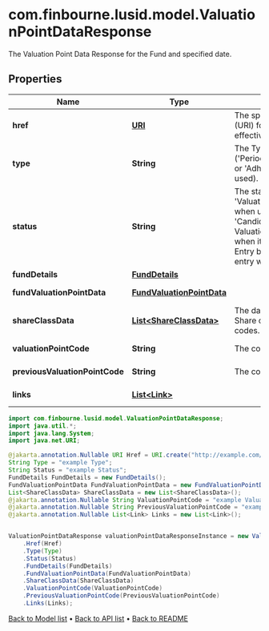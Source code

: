 # com.finbourne.lusid.model.ValuationPointDataResponse
The Valuation Point Data Response for the Fund and specified date.

## Properties

Name | Type | Description | Notes
------------ | ------------- | ------------- | -------------
**href** | [**URI**](URI.md) | The specific Uniform Resource Identifier (URI) for this resource at the requested effective and asAt datetime. | [optional] [default to URI]
**type** | **String** | The Type of the associated Diary Entry (&#39;PeriodBoundary&#39;,&#39;ValuationPoint&#39;,&#39;Other&#39; or &#39;Adhoc&#39; when a diary entry wasn&#39;t used). | [default to String]
**status** | **String** | The status of a Diary Entry of Type &#39;ValuationPoint&#39;. Defaults to &#39;Estimate&#39; when upserting a diary entry, moves to &#39;Candidate&#39; or &#39;Final&#39; when a ValuationPoint is accepted, and &#39;Final&#39; when it is finalised. The status of a Diary Entry becomes &#39;Unofficial&#39; when a diary entry wasn&#39;t used. | [default to String]
**fundDetails** | [**FundDetails**](FundDetails.md) |  | [default to FundDetails]
**fundValuationPointData** | [**FundValuationPointData**](FundValuationPointData.md) |  | [default to FundValuationPointData]
**shareClassData** | [**List&lt;ShareClassData&gt;**](ShareClassData.md) | The data for all share classes in fund. Share classes are identified by their short codes. | [default to List<ShareClassData>]
**valuationPointCode** | **String** | The code of the valuation point. | [optional] [default to String]
**previousValuationPointCode** | **String** | The code of the previous valuation point. | [optional] [default to String]
**links** | [**List&lt;Link&gt;**](Link.md) |  | [optional] [default to List<Link>]

```java
import com.finbourne.lusid.model.ValuationPointDataResponse;
import java.util.*;
import java.lang.System;
import java.net.URI;

@jakarta.annotation.Nullable URI Href = URI.create("http://example.com/Href");
String Type = "example Type";
String Status = "example Status";
FundDetails FundDetails = new FundDetails();
FundValuationPointData FundValuationPointData = new FundValuationPointData();
List<ShareClassData> ShareClassData = new List<ShareClassData>();
@jakarta.annotation.Nullable String ValuationPointCode = "example ValuationPointCode";
@jakarta.annotation.Nullable String PreviousValuationPointCode = "example PreviousValuationPointCode";
@jakarta.annotation.Nullable List<Link> Links = new List<Link>();


ValuationPointDataResponse valuationPointDataResponseInstance = new ValuationPointDataResponse()
    .Href(Href)
    .Type(Type)
    .Status(Status)
    .FundDetails(FundDetails)
    .FundValuationPointData(FundValuationPointData)
    .ShareClassData(ShareClassData)
    .ValuationPointCode(ValuationPointCode)
    .PreviousValuationPointCode(PreviousValuationPointCode)
    .Links(Links);
```


[Back to Model list](../README.md#documentation-for-models) &#8226; [Back to API list](../README.md#documentation-for-api-endpoints) &#8226; [Back to README](../README.md)
